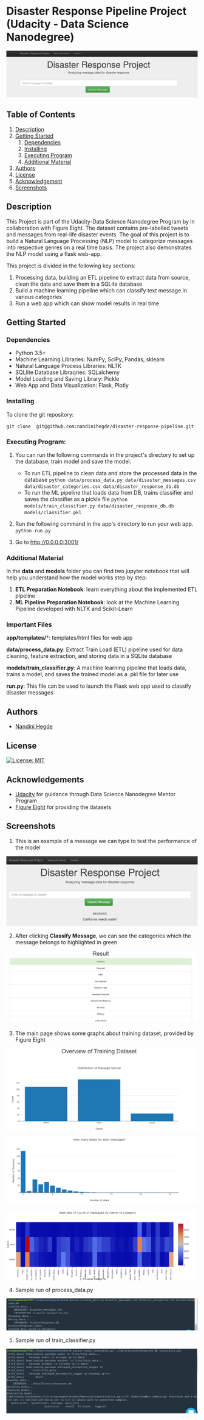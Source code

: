 # Disaster Response Pipeline Project (Udacity - Data Science Nanodegree)

![Intro Pic](screenshots/intro.png)


## Table of Contents
1. [Description](#description)
2. [Getting Started](#getting_started)
	1. [Dependencies](#dependencies)
	2. [Installing](#installation)
	3. [Executing Program](#execution)
	4. [Additional Material](#material)
3. [Authors](#authors)
4. [License](#license)
5. [Acknowledgement](#acknowledgement)
6. [Screenshots](#screenshots)

<a name="descripton"></a>
## Description

This Project is part of the Udacity-Data Science Nanodegree Program by in collaboration with Figure Eight.
The dataset contains pre-labelled tweets and messages from real-life disaster events. 
The goal of this project is to build a Natural Language Processing (NLP) model to categorize messages into 
respective genres on a real time basis.
The project also demonstrates the NLP model using a flask web-app.

This project is divided in the following key sections:

1. Processing data, building an ETL pipeline to extract data from source, clean the data and save them in a SQLite database
2. Build a machine learning pipeline which can classify text message in various categories
3. Run a web app which can show model results in real time

<a name="getting_started"></a>
## Getting Started

<a name="dependencies"></a>
### Dependencies
* Python 3.5+
* Machine Learning Libraries: NumPy, SciPy, Pandas, sklearn
* Natural Language Process Libraries: NLTK
* SQLlite Database Libraqries: SQLalchemy
* Model Loading and Saving Library: Pickle
* Web App and Data Visualization: Flask, Plotly

<a name="installation"></a>
### Installing
To clone the git repository:
```
git clone  git@github.com:nandinihegde/disaster-response-pipeline.git
```
<a name="execution"></a>
### Executing Program:
1. You can run the following commands in the project's directory to set up the database, train model and save the model.

    - To run ETL pipeline to clean data and store the processed data in the database
        `python data/process_data.py data/disaster_messages.csv data/disaster_categories.csv data/disaster_response_db.db`
    - To run the ML pipeline that loads data from DB, trains classifier and saves the classifier as a pickle file
        `python models/train_classifier.py data/disaster_response_db.db models/classifier.pkl`

2. Run the following command in the app's directory to run your web app.
    `python run.py`

3. Go to http://0.0.0.0:3001/

<a name="material"></a>
### Additional Material

In the **data** and **models** folder you can find two jupyter notebook that will help you understand how the model works step by step:
1. **ETL Preparation Notebook**: learn everything about the implemented ETL pipeline
2. **ML Pipeline Preparation Notebook**: look at the Machine Learning Pipeline developed with NLTK and Scikit-Learn


<a name="importantfiles"></a>
### Important Files
**app/templates/***: templates/html files for web app

**data/process_data.py**: Extract Train Load (ETL) pipeline used for data cleaning, feature extraction, and storing data in a SQLite database

**models/train_classifier.py**: A machine learning pipeline that loads data, trains a model, and saves the trained model as a .pkl file for later use

**run.py**: This file can be used to launch the Flask web app used to classify disaster messages

<a name="authors"></a>
## Authors

* [Nandini Hegde](https://github.com/nandinihegde)

<a name="license"></a>
## License
[![License: MIT](https://img.shields.io/badge/License-MIT-yellow.svg)](https://opensource.org/licenses/MIT)

<a name="acknowledgement"></a>
## Acknowledgements

* [Udacity](https://www.udacity.com/) for guidance through Data Science Nanodegree Mentor Program
* [Figure Eight](https://www.figure-eight.com/) for providing the datasets

<a name="screenshots"></a>
## Screenshots

1. This is an example of a message we can type to test the performance of the model

![Sample Input](screenshots/intro_classifier.png)

2. After clicking **Classify Message**, we can see the categories which the message belongs to highlighted in green

![Sample Output](screenshots/results.PNG)

3. The main page shows some graphs about training dataset, provided by Figure Eight

![Main Page](screenshots/chart1.PNG)

![Main Page](screenshots/chart2.PNG)

![Main Page](screenshots/chart3.PNG)

4. Sample run of process_data.py

![Process Data](screenshots/process_Data_run.PNG)

5. Sample run of train_classifier.py

![Train Classifier without Category Level Precision Recall](screenshots/train_classifier_run.PNG)

